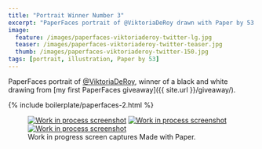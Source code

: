 ```yaml
---
title: "Portrait Winner Number 3"
excerpt: "PaperFaces portrait of @ViktoriaDeRoy drawn with Paper by 53 on an iPad."
image: 
  feature: /images/paperfaces-viktoriaderoy-twitter-lg.jpg
  teaser: /images/paperfaces-viktoriaderoy-twitter-teaser.jpg
  thumb: /images/paperfaces-viktoriaderoy-twitter-150.jpg
tags: [portrait, illustration, Paper by 53]
---
```


PaperFaces portrait of [@ViktoriaDeRoy](http://twitter.com/ViktoriaDeRoy), winner of a black and white drawing from [my first PaperFaces giveaway]({{ site.url }}/giveaway/).

{% include boilerplate/paperfaces-2.html %}

<figure class="third">
  <a href="{{ site.url }}/images/paperfaces-viktoriaderoy-process-1-lg.jpg"><img src="{{ site.url }}/images/paperfaces-viktoriaderoy-process-1-600.jpg" alt="Work in process screenshot"></a>
  <a href="{{ site.url }}/images/paperfaces-viktoriaderoy-process-2-lg.jpg"><img src="{{ site.url }}/images/paperfaces-viktoriaderoy-process-2-600.jpg" alt="Work in process screenshot"></a>
  <a href="{{ site.url }}/images/paperfaces-viktoriaderoy-process-3-lg.jpg"><img src="{{ site.url }}/images/paperfaces-viktoriaderoy-process-3-600.jpg" alt="Work in process screenshot"></a>
  <figcaption>Work in progress screen captures Made with Paper.</figcaption>
</figure>